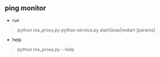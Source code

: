 ## ping monitor
- run
> python ros_proxy.py
  python service.py start|stop|restart [params]

- help
> python ros_proxy.py --help

